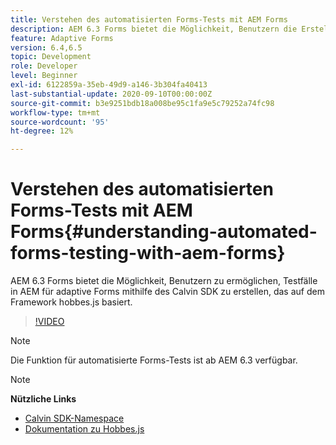```yaml
---
title: Verstehen des automatisierten Forms-Tests mit AEM Forms
description: AEM 6.3 Forms bietet die Möglichkeit, Benutzern die Erstellung von Testfällen in AEM für adaptive Forms mithilfe des Calvin SDK zu ermöglichen, das auf dem Framework hobbes.js basiert
feature: Adaptive Forms
version: 6.4,6.5
topic: Development
role: Developer
level: Beginner
exl-id: 6122859a-35eb-49d9-a146-3b304fa40413
last-substantial-update: 2020-09-10T00:00:00Z
source-git-commit: b3e9251bdb18a008be95c1fa9e5c79252a74fc98
workflow-type: tm+mt
source-wordcount: '95'
ht-degree: 12%

---
```


# Verstehen des automatisierten Forms-Tests mit AEM Forms{#understanding-automated-forms-testing-with-aem-forms}

AEM 6.3 Forms bietet die Möglichkeit, Benutzern zu ermöglichen, Testfälle in AEM für adaptive Forms mithilfe des Calvin SDK zu erstellen, das auf dem Framework hobbes.js basiert.

>[!VIDEO](https://video.tv.adobe.com/v/19700?quality=12&learn=on)

>[!NOTE]
>
>Die Funktion für automatisierte Forms-Tests ist ab AEM 6.3 verfügbar.

>[!NOTE]
>
>**Nützliche Links**
>
>* [Calvin SDK-Namespace](https://helpx.adobe.com/de/aem-forms/6-3/calvin-sdk-javascript-api/calvin.html)
>* [Dokumentation zu Hobbes.js](https://experienceleague.adobe.com/docs/experience-manager-release-information/aem-release-updates/previous-updates/aem-previous-versions.html?lang=de)

